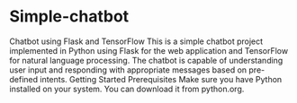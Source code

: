 # Simple-chatbot
Chatbot using Flask and TensorFlow
This is a simple chatbot project implemented in Python using Flask for the web application and TensorFlow for natural language processing. The chatbot is capable of understanding user input and responding with appropriate messages based on pre-defined intents.
Getting Started
Prerequisites
Make sure you have Python installed on your system. You can download it from python.org.

